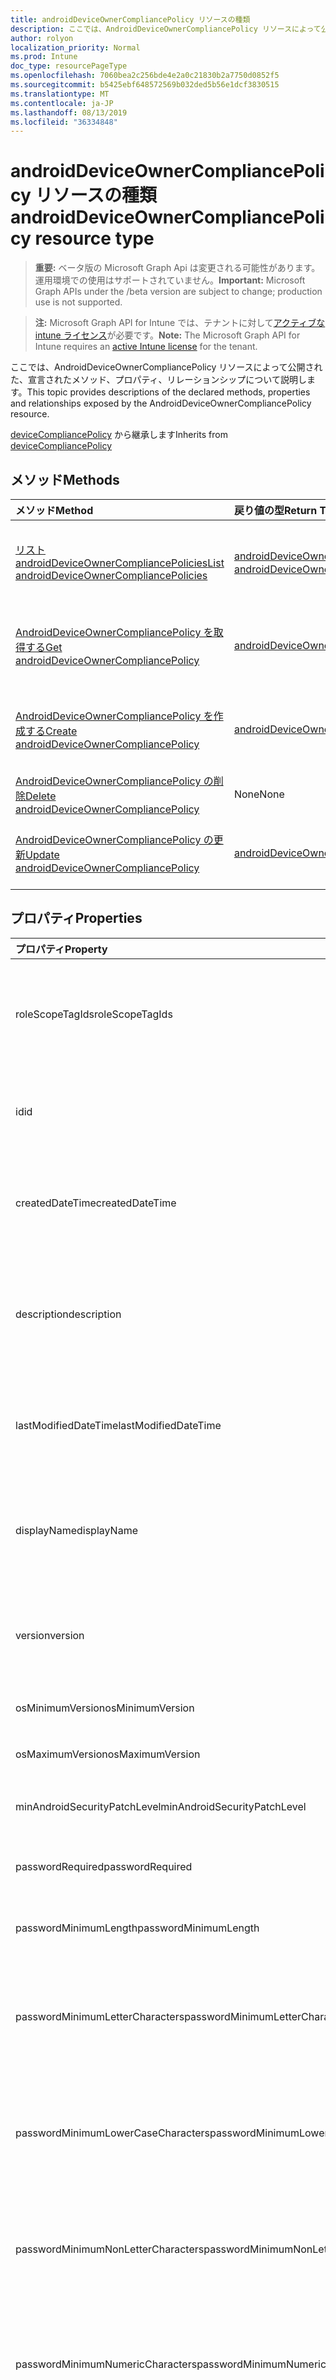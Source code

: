 ```yaml
---
title: androidDeviceOwnerCompliancePolicy リソースの種類
description: ここでは、AndroidDeviceOwnerCompliancePolicy リソースによって公開された、宣言されたメソッド、プロパティ、リレーションシップについて説明します。
author: rolyon
localization_priority: Normal
ms.prod: Intune
doc_type: resourcePageType
ms.openlocfilehash: 7060bea2c256bde4e2a0c21830b2a7750d0852f5
ms.sourcegitcommit: b5425ebf648572569b032ded5b56e1dcf3830515
ms.translationtype: MT
ms.contentlocale: ja-JP
ms.lasthandoff: 08/13/2019
ms.locfileid: "36334848"
---
```

# <a name="androiddeviceownercompliancepolicy-resource-type"></a><span data-ttu-id="1152f-103">androidDeviceOwnerCompliancePolicy リソースの種類</span><span class="sxs-lookup"><span data-stu-id="1152f-103">androidDeviceOwnerCompliancePolicy resource type</span></span>

> <span data-ttu-id="1152f-104">**重要:** ベータ版の Microsoft Graph Api は変更される可能性があります。運用環境での使用はサポートされていません。</span><span class="sxs-lookup"><span data-stu-id="1152f-104">**Important:** Microsoft Graph APIs under the /beta version are subject to change; production use is not supported.</span></span>

> <span data-ttu-id="1152f-105">**注:** Microsoft Graph API for Intune では、テナントに対して[アクティブな intune ライセンス](https://go.microsoft.com/fwlink/?linkid=839381)が必要です。</span><span class="sxs-lookup"><span data-stu-id="1152f-105">**Note:** The Microsoft Graph API for Intune requires an [active Intune license](https://go.microsoft.com/fwlink/?linkid=839381) for the tenant.</span></span>

<span data-ttu-id="1152f-106">ここでは、AndroidDeviceOwnerCompliancePolicy リソースによって公開された、宣言されたメソッド、プロパティ、リレーションシップについて説明します。</span><span class="sxs-lookup"><span data-stu-id="1152f-106">This topic provides descriptions of the declared methods, properties and relationships exposed by the AndroidDeviceOwnerCompliancePolicy resource.</span></span>


<span data-ttu-id="1152f-107">[deviceCompliancePolicy](../resources/intune-deviceconfig-devicecompliancepolicy.md) から継承します</span><span class="sxs-lookup"><span data-stu-id="1152f-107">Inherits from [deviceCompliancePolicy](../resources/intune-deviceconfig-devicecompliancepolicy.md)</span></span>

## <a name="methods"></a><span data-ttu-id="1152f-108">メソッド</span><span class="sxs-lookup"><span data-stu-id="1152f-108">Methods</span></span>
|<span data-ttu-id="1152f-109">メソッド</span><span class="sxs-lookup"><span data-stu-id="1152f-109">Method</span></span>|<span data-ttu-id="1152f-110">戻り値の型</span><span class="sxs-lookup"><span data-stu-id="1152f-110">Return Type</span></span>|<span data-ttu-id="1152f-111">説明</span><span class="sxs-lookup"><span data-stu-id="1152f-111">Description</span></span>|
|:---|:---|:---|
|[<span data-ttu-id="1152f-112">リスト androidDeviceOwnerCompliancePolicies</span><span class="sxs-lookup"><span data-stu-id="1152f-112">List androidDeviceOwnerCompliancePolicies</span></span>](../api/intune-deviceconfig-androiddeviceownercompliancepolicy-list.md)|<span data-ttu-id="1152f-113">[androidDeviceOwnerCompliancePolicy](../resources/intune-deviceconfig-androiddeviceownercompliancepolicy.md)コレクション</span><span class="sxs-lookup"><span data-stu-id="1152f-113">[androidDeviceOwnerCompliancePolicy](../resources/intune-deviceconfig-androiddeviceownercompliancepolicy.md) collection</span></span>|<span data-ttu-id="1152f-114">[AndroidDeviceOwnerCompliancePolicy](../resources/intune-deviceconfig-androiddeviceownercompliancepolicy.md)オブジェクトのプロパティとリレーションシップをリストします。</span><span class="sxs-lookup"><span data-stu-id="1152f-114">List properties and relationships of the [androidDeviceOwnerCompliancePolicy](../resources/intune-deviceconfig-androiddeviceownercompliancepolicy.md) objects.</span></span>|
|[<span data-ttu-id="1152f-115">AndroidDeviceOwnerCompliancePolicy を取得する</span><span class="sxs-lookup"><span data-stu-id="1152f-115">Get androidDeviceOwnerCompliancePolicy</span></span>](../api/intune-deviceconfig-androiddeviceownercompliancepolicy-get.md)|[<span data-ttu-id="1152f-116">androidDeviceOwnerCompliancePolicy</span><span class="sxs-lookup"><span data-stu-id="1152f-116">androidDeviceOwnerCompliancePolicy</span></span>](../resources/intune-deviceconfig-androiddeviceownercompliancepolicy.md)|<span data-ttu-id="1152f-117">[AndroidDeviceOwnerCompliancePolicy](../resources/intune-deviceconfig-androiddeviceownercompliancepolicy.md)オブジェクトのプロパティとリレーションシップを読み取ります。</span><span class="sxs-lookup"><span data-stu-id="1152f-117">Read properties and relationships of the [androidDeviceOwnerCompliancePolicy](../resources/intune-deviceconfig-androiddeviceownercompliancepolicy.md) object.</span></span>|
|[<span data-ttu-id="1152f-118">AndroidDeviceOwnerCompliancePolicy を作成する</span><span class="sxs-lookup"><span data-stu-id="1152f-118">Create androidDeviceOwnerCompliancePolicy</span></span>](../api/intune-deviceconfig-androiddeviceownercompliancepolicy-create.md)|[<span data-ttu-id="1152f-119">androidDeviceOwnerCompliancePolicy</span><span class="sxs-lookup"><span data-stu-id="1152f-119">androidDeviceOwnerCompliancePolicy</span></span>](../resources/intune-deviceconfig-androiddeviceownercompliancepolicy.md)|<span data-ttu-id="1152f-120">新しい[androidDeviceOwnerCompliancePolicy](../resources/intune-deviceconfig-androiddeviceownercompliancepolicy.md)オブジェクトを作成します。</span><span class="sxs-lookup"><span data-stu-id="1152f-120">Create a new [androidDeviceOwnerCompliancePolicy](../resources/intune-deviceconfig-androiddeviceownercompliancepolicy.md) object.</span></span>|
|[<span data-ttu-id="1152f-121">AndroidDeviceOwnerCompliancePolicy の削除</span><span class="sxs-lookup"><span data-stu-id="1152f-121">Delete androidDeviceOwnerCompliancePolicy</span></span>](../api/intune-deviceconfig-androiddeviceownercompliancepolicy-delete.md)|<span data-ttu-id="1152f-122">None</span><span class="sxs-lookup"><span data-stu-id="1152f-122">None</span></span>|<span data-ttu-id="1152f-123">[AndroidDeviceOwnerCompliancePolicy](../resources/intune-deviceconfig-androiddeviceownercompliancepolicy.md)を削除します。</span><span class="sxs-lookup"><span data-stu-id="1152f-123">Deletes a [androidDeviceOwnerCompliancePolicy](../resources/intune-deviceconfig-androiddeviceownercompliancepolicy.md).</span></span>|
|[<span data-ttu-id="1152f-124">AndroidDeviceOwnerCompliancePolicy の更新</span><span class="sxs-lookup"><span data-stu-id="1152f-124">Update androidDeviceOwnerCompliancePolicy</span></span>](../api/intune-deviceconfig-androiddeviceownercompliancepolicy-update.md)|[<span data-ttu-id="1152f-125">androidDeviceOwnerCompliancePolicy</span><span class="sxs-lookup"><span data-stu-id="1152f-125">androidDeviceOwnerCompliancePolicy</span></span>](../resources/intune-deviceconfig-androiddeviceownercompliancepolicy.md)|<span data-ttu-id="1152f-126">[AndroidDeviceOwnerCompliancePolicy](../resources/intune-deviceconfig-androiddeviceownercompliancepolicy.md)オブジェクトのプロパティを更新します。</span><span class="sxs-lookup"><span data-stu-id="1152f-126">Update the properties of a [androidDeviceOwnerCompliancePolicy](../resources/intune-deviceconfig-androiddeviceownercompliancepolicy.md) object.</span></span>|

## <a name="properties"></a><span data-ttu-id="1152f-127">プロパティ</span><span class="sxs-lookup"><span data-stu-id="1152f-127">Properties</span></span>
|<span data-ttu-id="1152f-128">プロパティ</span><span class="sxs-lookup"><span data-stu-id="1152f-128">Property</span></span>|<span data-ttu-id="1152f-129">型</span><span class="sxs-lookup"><span data-stu-id="1152f-129">Type</span></span>|<span data-ttu-id="1152f-130">説明</span><span class="sxs-lookup"><span data-stu-id="1152f-130">Description</span></span>|
|:---|:---|:---|
|<span data-ttu-id="1152f-131">roleScopeTagIds</span><span class="sxs-lookup"><span data-stu-id="1152f-131">roleScopeTagIds</span></span>|<span data-ttu-id="1152f-132">文字列コレクション</span><span class="sxs-lookup"><span data-stu-id="1152f-132">String collection</span></span>|<span data-ttu-id="1152f-133">このエンティティインスタンスの範囲タグのリスト。</span><span class="sxs-lookup"><span data-stu-id="1152f-133">List of Scope Tags for this Entity instance.</span></span> <span data-ttu-id="1152f-134">[deviceCompliancePolicy](../resources/intune-deviceconfig-devicecompliancepolicy.md) から継承します</span><span class="sxs-lookup"><span data-stu-id="1152f-134">Inherited from [deviceCompliancePolicy](../resources/intune-deviceconfig-devicecompliancepolicy.md)</span></span>|
|<span data-ttu-id="1152f-135">id</span><span class="sxs-lookup"><span data-stu-id="1152f-135">id</span></span>|<span data-ttu-id="1152f-136">文字列</span><span class="sxs-lookup"><span data-stu-id="1152f-136">String</span></span>|<span data-ttu-id="1152f-137">エンティティのキー。</span><span class="sxs-lookup"><span data-stu-id="1152f-137">Key of the entity.</span></span> <span data-ttu-id="1152f-138">[deviceCompliancePolicy](../resources/intune-deviceconfig-devicecompliancepolicy.md) から継承します</span><span class="sxs-lookup"><span data-stu-id="1152f-138">Inherited from [deviceCompliancePolicy](../resources/intune-deviceconfig-devicecompliancepolicy.md)</span></span>|
|<span data-ttu-id="1152f-139">createdDateTime</span><span class="sxs-lookup"><span data-stu-id="1152f-139">createdDateTime</span></span>|<span data-ttu-id="1152f-140">DateTimeOffset</span><span class="sxs-lookup"><span data-stu-id="1152f-140">DateTimeOffset</span></span>|<span data-ttu-id="1152f-141">オブジェクトが作成された DateTime。</span><span class="sxs-lookup"><span data-stu-id="1152f-141">DateTime the object was created.</span></span> <span data-ttu-id="1152f-142">[deviceCompliancePolicy](../resources/intune-deviceconfig-devicecompliancepolicy.md) から継承します</span><span class="sxs-lookup"><span data-stu-id="1152f-142">Inherited from [deviceCompliancePolicy](../resources/intune-deviceconfig-devicecompliancepolicy.md)</span></span>|
|<span data-ttu-id="1152f-143">description</span><span class="sxs-lookup"><span data-stu-id="1152f-143">description</span></span>|<span data-ttu-id="1152f-144">String</span><span class="sxs-lookup"><span data-stu-id="1152f-144">String</span></span>|<span data-ttu-id="1152f-145">管理者が指定した、デバイス構成についての説明。</span><span class="sxs-lookup"><span data-stu-id="1152f-145">Admin provided description of the Device Configuration.</span></span> <span data-ttu-id="1152f-146">[deviceCompliancePolicy](../resources/intune-deviceconfig-devicecompliancepolicy.md) から継承します</span><span class="sxs-lookup"><span data-stu-id="1152f-146">Inherited from [deviceCompliancePolicy](../resources/intune-deviceconfig-devicecompliancepolicy.md)</span></span>|
|<span data-ttu-id="1152f-147">lastModifiedDateTime</span><span class="sxs-lookup"><span data-stu-id="1152f-147">lastModifiedDateTime</span></span>|<span data-ttu-id="1152f-148">DateTimeOffset</span><span class="sxs-lookup"><span data-stu-id="1152f-148">DateTimeOffset</span></span>|<span data-ttu-id="1152f-149">オブジェクトの最終更新の DateTime。</span><span class="sxs-lookup"><span data-stu-id="1152f-149">DateTime the object was last modified.</span></span> <span data-ttu-id="1152f-150">[deviceCompliancePolicy](../resources/intune-deviceconfig-devicecompliancepolicy.md) から継承します</span><span class="sxs-lookup"><span data-stu-id="1152f-150">Inherited from [deviceCompliancePolicy](../resources/intune-deviceconfig-devicecompliancepolicy.md)</span></span>|
|<span data-ttu-id="1152f-151">displayName</span><span class="sxs-lookup"><span data-stu-id="1152f-151">displayName</span></span>|<span data-ttu-id="1152f-152">String</span><span class="sxs-lookup"><span data-stu-id="1152f-152">String</span></span>|<span data-ttu-id="1152f-153">管理者が指定した、デバイス構成の名前。</span><span class="sxs-lookup"><span data-stu-id="1152f-153">Admin provided name of the device configuration.</span></span> <span data-ttu-id="1152f-154">[deviceCompliancePolicy](../resources/intune-deviceconfig-devicecompliancepolicy.md) から継承します</span><span class="sxs-lookup"><span data-stu-id="1152f-154">Inherited from [deviceCompliancePolicy](../resources/intune-deviceconfig-devicecompliancepolicy.md)</span></span>|
|<span data-ttu-id="1152f-155">version</span><span class="sxs-lookup"><span data-stu-id="1152f-155">version</span></span>|<span data-ttu-id="1152f-156">Int32</span><span class="sxs-lookup"><span data-stu-id="1152f-156">Int32</span></span>|<span data-ttu-id="1152f-157">デバイス構成のバージョン。</span><span class="sxs-lookup"><span data-stu-id="1152f-157">Version of the device configuration.</span></span> <span data-ttu-id="1152f-158">[deviceCompliancePolicy](../resources/intune-deviceconfig-devicecompliancepolicy.md) から継承します</span><span class="sxs-lookup"><span data-stu-id="1152f-158">Inherited from [deviceCompliancePolicy](../resources/intune-deviceconfig-devicecompliancepolicy.md)</span></span>|
|<span data-ttu-id="1152f-159">osMinimumVersion</span><span class="sxs-lookup"><span data-stu-id="1152f-159">osMinimumVersion</span></span>|<span data-ttu-id="1152f-160">String</span><span class="sxs-lookup"><span data-stu-id="1152f-160">String</span></span>|<span data-ttu-id="1152f-161">Android の最小バージョン。</span><span class="sxs-lookup"><span data-stu-id="1152f-161">Minimum Android version.</span></span>|
|<span data-ttu-id="1152f-162">osMaximumVersion</span><span class="sxs-lookup"><span data-stu-id="1152f-162">osMaximumVersion</span></span>|<span data-ttu-id="1152f-163">文字列型 (String)</span><span class="sxs-lookup"><span data-stu-id="1152f-163">String</span></span>|<span data-ttu-id="1152f-164">Android の最大バージョン。</span><span class="sxs-lookup"><span data-stu-id="1152f-164">Maximum Android version.</span></span>|
|<span data-ttu-id="1152f-165">minAndroidSecurityPatchLevel</span><span class="sxs-lookup"><span data-stu-id="1152f-165">minAndroidSecurityPatchLevel</span></span>|<span data-ttu-id="1152f-166">String</span><span class="sxs-lookup"><span data-stu-id="1152f-166">String</span></span>|<span data-ttu-id="1152f-167">Android セキュリティ パッチの最小レベル。</span><span class="sxs-lookup"><span data-stu-id="1152f-167">Minimum Android security patch level.</span></span>|
|<span data-ttu-id="1152f-168">passwordRequired</span><span class="sxs-lookup"><span data-stu-id="1152f-168">passwordRequired</span></span>|<span data-ttu-id="1152f-169">Boolean</span><span class="sxs-lookup"><span data-stu-id="1152f-169">Boolean</span></span>|<span data-ttu-id="1152f-170">デバイスのロックを解除するパスワードを要求します。</span><span class="sxs-lookup"><span data-stu-id="1152f-170">Require a password to unlock device.</span></span>|
|<span data-ttu-id="1152f-171">passwordMinimumLength</span><span class="sxs-lookup"><span data-stu-id="1152f-171">passwordMinimumLength</span></span>|<span data-ttu-id="1152f-172">Int32</span><span class="sxs-lookup"><span data-stu-id="1152f-172">Int32</span></span>|<span data-ttu-id="1152f-173">パスワードの最小文字数。</span><span class="sxs-lookup"><span data-stu-id="1152f-173">Minimum password length.</span></span> <span data-ttu-id="1152f-174">有効な値は 4 から 16 までです</span><span class="sxs-lookup"><span data-stu-id="1152f-174">Valid values 4 to 16</span></span>|
|<span data-ttu-id="1152f-175">passwordMinimumLetterCharacters</span><span class="sxs-lookup"><span data-stu-id="1152f-175">passwordMinimumLetterCharacters</span></span>|<span data-ttu-id="1152f-176">Int32</span><span class="sxs-lookup"><span data-stu-id="1152f-176">Int32</span></span>|<span data-ttu-id="1152f-177">デバイスパスワードに必要な文字の最小数を示します。</span><span class="sxs-lookup"><span data-stu-id="1152f-177">Indicates the minimum number of letter characters required for device password.</span></span> <span data-ttu-id="1152f-178">有効な値は1から16までです</span><span class="sxs-lookup"><span data-stu-id="1152f-178">Valid values 1 to 16</span></span>|
|<span data-ttu-id="1152f-179">passwordMinimumLowerCaseCharacters</span><span class="sxs-lookup"><span data-stu-id="1152f-179">passwordMinimumLowerCaseCharacters</span></span>|<span data-ttu-id="1152f-180">Int32</span><span class="sxs-lookup"><span data-stu-id="1152f-180">Int32</span></span>|<span data-ttu-id="1152f-181">デバイスパスワードに必要な小文字の最小文字数を示します。</span><span class="sxs-lookup"><span data-stu-id="1152f-181">Indicates the minimum number of lower case characters required for device password.</span></span> <span data-ttu-id="1152f-182">有効な値は1から16までです</span><span class="sxs-lookup"><span data-stu-id="1152f-182">Valid values 1 to 16</span></span>|
|<span data-ttu-id="1152f-183">passwordMinimumNonLetterCharacters</span><span class="sxs-lookup"><span data-stu-id="1152f-183">passwordMinimumNonLetterCharacters</span></span>|<span data-ttu-id="1152f-184">Int32</span><span class="sxs-lookup"><span data-stu-id="1152f-184">Int32</span></span>|<span data-ttu-id="1152f-185">デバイスパスワードに必要な文字以外の文字の最小数を示します。</span><span class="sxs-lookup"><span data-stu-id="1152f-185">Indicates the minimum number of non-letter characters required for device password.</span></span> <span data-ttu-id="1152f-186">有効な値は1から16までです</span><span class="sxs-lookup"><span data-stu-id="1152f-186">Valid values 1 to 16</span></span>|
|<span data-ttu-id="1152f-187">passwordMinimumNumericCharacters</span><span class="sxs-lookup"><span data-stu-id="1152f-187">passwordMinimumNumericCharacters</span></span>|<span data-ttu-id="1152f-188">Int32</span><span class="sxs-lookup"><span data-stu-id="1152f-188">Int32</span></span>|<span data-ttu-id="1152f-189">デバイスパスワードに必要な最小文字数を示します。</span><span class="sxs-lookup"><span data-stu-id="1152f-189">Indicates the minimum number of numeric characters required for device password.</span></span> <span data-ttu-id="1152f-190">有効な値は1から16までです</span><span class="sxs-lookup"><span data-stu-id="1152f-190">Valid values 1 to 16</span></span>|
|<span data-ttu-id="1152f-191">Passwordminimumシンボル文字</span><span class="sxs-lookup"><span data-stu-id="1152f-191">passwordMinimumSymbolCharacters</span></span>|<span data-ttu-id="1152f-192">Int32</span><span class="sxs-lookup"><span data-stu-id="1152f-192">Int32</span></span>|<span data-ttu-id="1152f-193">デバイスパスワードに必要な最小記号文字数を示します。</span><span class="sxs-lookup"><span data-stu-id="1152f-193">Indicates the minimum number of symbol characters required for device password.</span></span> <span data-ttu-id="1152f-194">有効な値は1から16までです</span><span class="sxs-lookup"><span data-stu-id="1152f-194">Valid values 1 to 16</span></span>|
|<span data-ttu-id="1152f-195">passwordMinimumUpperCaseCharacters</span><span class="sxs-lookup"><span data-stu-id="1152f-195">passwordMinimumUpperCaseCharacters</span></span>|<span data-ttu-id="1152f-196">Int32</span><span class="sxs-lookup"><span data-stu-id="1152f-196">Int32</span></span>|<span data-ttu-id="1152f-197">デバイスのパスワードに必要な大文字の文字の最小文字数を示します。</span><span class="sxs-lookup"><span data-stu-id="1152f-197">Indicates the minimum number of upper case letter characters required for device password.</span></span> <span data-ttu-id="1152f-198">有効な値は1から16までです</span><span class="sxs-lookup"><span data-stu-id="1152f-198">Valid values 1 to 16</span></span>|
|<span data-ttu-id="1152f-199">passwordRequiredType</span><span class="sxs-lookup"><span data-stu-id="1152f-199">passwordRequiredType</span></span>|[<span data-ttu-id="1152f-200">androidDeviceOwnerRequiredPasswordType</span><span class="sxs-lookup"><span data-stu-id="1152f-200">androidDeviceOwnerRequiredPasswordType</span></span>](../resources/intune-deviceconfig-androiddeviceownerrequiredpasswordtype.md)|<span data-ttu-id="1152f-201">パスワードの文字の種類。</span><span class="sxs-lookup"><span data-stu-id="1152f-201">Type of characters in password.</span></span> <span data-ttu-id="1152f-202">可能な値は、`deviceDefault`、`required`、`numeric`、`numericComplex`、`alphabetic`、`alphanumeric`、`alphanumericWithSymbols`、`lowSecurityBiometric` です。</span><span class="sxs-lookup"><span data-stu-id="1152f-202">Possible values are: `deviceDefault`, `required`, `numeric`, `numericComplex`, `alphabetic`, `alphanumeric`, `alphanumericWithSymbols`, `lowSecurityBiometric`.</span></span>|
|<span data-ttu-id="1152f-203">passwordMinutesOfInactivityBeforeLock</span><span class="sxs-lookup"><span data-stu-id="1152f-203">passwordMinutesOfInactivityBeforeLock</span></span>|<span data-ttu-id="1152f-204">Int32</span><span class="sxs-lookup"><span data-stu-id="1152f-204">Int32</span></span>|<span data-ttu-id="1152f-205">パスワードが要求されるまでの非アクティブ時間 (分)。</span><span class="sxs-lookup"><span data-stu-id="1152f-205">Minutes of inactivity before a password is required.</span></span>|
|<span data-ttu-id="1152f-206">passwordExpirationDays</span><span class="sxs-lookup"><span data-stu-id="1152f-206">passwordExpirationDays</span></span>|<span data-ttu-id="1152f-207">Int32</span><span class="sxs-lookup"><span data-stu-id="1152f-207">Int32</span></span>|<span data-ttu-id="1152f-208">パスワードの有効期限が切れるまでの日数。</span><span class="sxs-lookup"><span data-stu-id="1152f-208">Number of days before the password expires.</span></span> <span data-ttu-id="1152f-209">有効な値は 1 から 365 までです</span><span class="sxs-lookup"><span data-stu-id="1152f-209">Valid values 1 to 365</span></span>|
|<span data-ttu-id="1152f-210">passwordPreviousPasswordCountToBlock</span><span class="sxs-lookup"><span data-stu-id="1152f-210">passwordPreviousPasswordCountToBlock</span></span>|<span data-ttu-id="1152f-211">Int32</span><span class="sxs-lookup"><span data-stu-id="1152f-211">Int32</span></span>|<span data-ttu-id="1152f-212">禁止する、以前のパスワードの数です。</span><span class="sxs-lookup"><span data-stu-id="1152f-212">Number of previous passwords to block.</span></span> <span data-ttu-id="1152f-213">有効な値は 1 から 24 までです</span><span class="sxs-lookup"><span data-stu-id="1152f-213">Valid values 1 to 24</span></span>|
|<span data-ttu-id="1152f-214">storageRequireEncryption</span><span class="sxs-lookup"><span data-stu-id="1152f-214">storageRequireEncryption</span></span>|<span data-ttu-id="1152f-215">Boolean</span><span class="sxs-lookup"><span data-stu-id="1152f-215">Boolean</span></span>|<span data-ttu-id="1152f-216">Android デバイスでの暗号化を要求します。</span><span class="sxs-lookup"><span data-stu-id="1152f-216">Require encryption on Android devices.</span></span>|

## <a name="relationships"></a><span data-ttu-id="1152f-217">リレーションシップ</span><span class="sxs-lookup"><span data-stu-id="1152f-217">Relationships</span></span>
|<span data-ttu-id="1152f-218">リレーションシップ</span><span class="sxs-lookup"><span data-stu-id="1152f-218">Relationship</span></span>|<span data-ttu-id="1152f-219">型</span><span class="sxs-lookup"><span data-stu-id="1152f-219">Type</span></span>|<span data-ttu-id="1152f-220">説明</span><span class="sxs-lookup"><span data-stu-id="1152f-220">Description</span></span>|
|:---|:---|:---|
|<span data-ttu-id="1152f-221">scheduledActionsForRule</span><span class="sxs-lookup"><span data-stu-id="1152f-221">scheduledActionsForRule</span></span>|<span data-ttu-id="1152f-222">[deviceComplianceScheduledActionForRule](../resources/intune-deviceconfig-devicecompliancescheduledactionforrule.md) コレクション</span><span class="sxs-lookup"><span data-stu-id="1152f-222">[deviceComplianceScheduledActionForRule](../resources/intune-deviceconfig-devicecompliancescheduledactionforrule.md) collection</span></span>|<span data-ttu-id="1152f-223">このルールのスケジュール済みのアクションのリスト ([deviceCompliancePolicy](../resources/intune-deviceconfig-devicecompliancepolicy.md) から継承)</span><span class="sxs-lookup"><span data-stu-id="1152f-223">The list of scheduled action for this rule Inherited from [deviceCompliancePolicy](../resources/intune-deviceconfig-devicecompliancepolicy.md)</span></span>|
|<span data-ttu-id="1152f-224">deviceStatuses</span><span class="sxs-lookup"><span data-stu-id="1152f-224">deviceStatuses</span></span>|<span data-ttu-id="1152f-225">[deviceComplianceDeviceStatus](../resources/intune-deviceconfig-devicecompliancedevicestatus.md) コレクション</span><span class="sxs-lookup"><span data-stu-id="1152f-225">[deviceComplianceDeviceStatus](../resources/intune-deviceconfig-devicecompliancedevicestatus.md) collection</span></span>|<span data-ttu-id="1152f-226">DeviceComplianceDeviceStatus のリストです。</span><span class="sxs-lookup"><span data-stu-id="1152f-226">List of DeviceComplianceDeviceStatus.</span></span> <span data-ttu-id="1152f-227">[deviceCompliancePolicy](../resources/intune-deviceconfig-devicecompliancepolicy.md) から継承します</span><span class="sxs-lookup"><span data-stu-id="1152f-227">Inherited from [deviceCompliancePolicy](../resources/intune-deviceconfig-devicecompliancepolicy.md)</span></span>|
|<span data-ttu-id="1152f-228">userStatuses</span><span class="sxs-lookup"><span data-stu-id="1152f-228">userStatuses</span></span>|<span data-ttu-id="1152f-229">[deviceComplianceUserStatus](../resources/intune-deviceconfig-devicecomplianceuserstatus.md) コレクション</span><span class="sxs-lookup"><span data-stu-id="1152f-229">[deviceComplianceUserStatus](../resources/intune-deviceconfig-devicecomplianceuserstatus.md) collection</span></span>|<span data-ttu-id="1152f-230">DeviceComplianceUserStatus のリストです。</span><span class="sxs-lookup"><span data-stu-id="1152f-230">List of DeviceComplianceUserStatus.</span></span> <span data-ttu-id="1152f-231">[deviceCompliancePolicy](../resources/intune-deviceconfig-devicecompliancepolicy.md) から継承します</span><span class="sxs-lookup"><span data-stu-id="1152f-231">Inherited from [deviceCompliancePolicy](../resources/intune-deviceconfig-devicecompliancepolicy.md)</span></span>|
|<span data-ttu-id="1152f-232">deviceStatusOverview</span><span class="sxs-lookup"><span data-stu-id="1152f-232">deviceStatusOverview</span></span>|[<span data-ttu-id="1152f-233">deviceComplianceDeviceOverview</span><span class="sxs-lookup"><span data-stu-id="1152f-233">deviceComplianceDeviceOverview</span></span>](../resources/intune-deviceconfig-devicecompliancedeviceoverview.md)|<span data-ttu-id="1152f-234">デバイス コンプライアンスのデバイス状態の概要 ([deviceCompliancePolicy](../resources/intune-deviceconfig-devicecompliancepolicy.md) から継承)</span><span class="sxs-lookup"><span data-stu-id="1152f-234">Device compliance devices status overview Inherited from [deviceCompliancePolicy](../resources/intune-deviceconfig-devicecompliancepolicy.md)</span></span>|
|<span data-ttu-id="1152f-235">userStatusOverview</span><span class="sxs-lookup"><span data-stu-id="1152f-235">userStatusOverview</span></span>|[<span data-ttu-id="1152f-236">deviceComplianceUserOverview</span><span class="sxs-lookup"><span data-stu-id="1152f-236">deviceComplianceUserOverview</span></span>](../resources/intune-deviceconfig-devicecomplianceuseroverview.md)|<span data-ttu-id="1152f-237">デバイス コンプライアンスのユーザー状態の概要 ([deviceCompliancePolicy](../resources/intune-deviceconfig-devicecompliancepolicy.md) から継承)</span><span class="sxs-lookup"><span data-stu-id="1152f-237">Device compliance users status overview Inherited from [deviceCompliancePolicy](../resources/intune-deviceconfig-devicecompliancepolicy.md)</span></span>|
|<span data-ttu-id="1152f-238">deviceSettingStateSummaries</span><span class="sxs-lookup"><span data-stu-id="1152f-238">deviceSettingStateSummaries</span></span>|<span data-ttu-id="1152f-239">[settingStateDeviceSummary](../resources/intune-deviceconfig-settingstatedevicesummary.md) コレクション</span><span class="sxs-lookup"><span data-stu-id="1152f-239">[settingStateDeviceSummary](../resources/intune-deviceconfig-settingstatedevicesummary.md) collection</span></span>|<span data-ttu-id="1152f-240">コンプライアンス設定状態のデバイスの要約 ([deviceCompliancePolicy](../resources/intune-deviceconfig-devicecompliancepolicy.md) から継承)</span><span class="sxs-lookup"><span data-stu-id="1152f-240">Compliance Setting State Device Summary Inherited from [deviceCompliancePolicy](../resources/intune-deviceconfig-devicecompliancepolicy.md)</span></span>|
|<span data-ttu-id="1152f-241">assignments</span><span class="sxs-lookup"><span data-stu-id="1152f-241">assignments</span></span>|<span data-ttu-id="1152f-242">[deviceCompliancePolicyAssignment](../resources/intune-deviceconfig-devicecompliancepolicyassignment.md) コレクション</span><span class="sxs-lookup"><span data-stu-id="1152f-242">[deviceCompliancePolicyAssignment](../resources/intune-deviceconfig-devicecompliancepolicyassignment.md) collection</span></span>|<span data-ttu-id="1152f-243">このコンプライアンス ポリシーの割り当てのコレクションです。</span><span class="sxs-lookup"><span data-stu-id="1152f-243">The collection of assignments for this compliance policy.</span></span> <span data-ttu-id="1152f-244">[deviceCompliancePolicy](../resources/intune-deviceconfig-devicecompliancepolicy.md) から継承します</span><span class="sxs-lookup"><span data-stu-id="1152f-244">Inherited from [deviceCompliancePolicy](../resources/intune-deviceconfig-devicecompliancepolicy.md)</span></span>|

## <a name="json-representation"></a><span data-ttu-id="1152f-245">JSON 表記</span><span class="sxs-lookup"><span data-stu-id="1152f-245">JSON Representation</span></span>
<span data-ttu-id="1152f-246">以下は、リソースの JSON 表記です。</span><span class="sxs-lookup"><span data-stu-id="1152f-246">Here is a JSON representation of the resource.</span></span>
<!-- {
  "blockType": "resource",
  "keyProperty": "id",
  "@odata.type": "microsoft.graph.androidDeviceOwnerCompliancePolicy"
}
-->
``` json
{
  "@odata.type": "#microsoft.graph.androidDeviceOwnerCompliancePolicy",
  "roleScopeTagIds": [
    "String"
  ],
  "id": "String (identifier)",
  "createdDateTime": "String (timestamp)",
  "description": "String",
  "lastModifiedDateTime": "String (timestamp)",
  "displayName": "String",
  "version": 1024,
  "osMinimumVersion": "String",
  "osMaximumVersion": "String",
  "minAndroidSecurityPatchLevel": "String",
  "passwordRequired": true,
  "passwordMinimumLength": 1024,
  "passwordMinimumLetterCharacters": 1024,
  "passwordMinimumLowerCaseCharacters": 1024,
  "passwordMinimumNonLetterCharacters": 1024,
  "passwordMinimumNumericCharacters": 1024,
  "passwordMinimumSymbolCharacters": 1024,
  "passwordMinimumUpperCaseCharacters": 1024,
  "passwordRequiredType": "String",
  "passwordMinutesOfInactivityBeforeLock": 1024,
  "passwordExpirationDays": 1024,
  "passwordPreviousPasswordCountToBlock": 1024,
  "storageRequireEncryption": true
}
```



